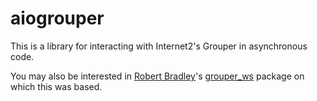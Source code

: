 # aiogrouper

This is a library for interacting with Internet2's Grouper in asynchronous code.

You may also be interested in [Robert Bradley](https://github.com/rb12345)'s
[grouper_ws](https://github.com/rb12345/grouper_ws) package on which this was
based.

